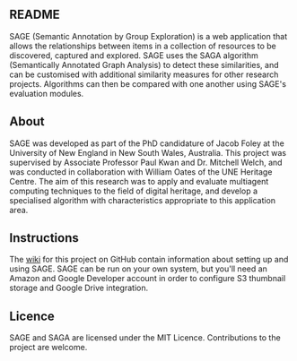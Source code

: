 ## README
SAGE (Semantic Annotation by Group Exploration) is a web application that allows the relationships between items in a collection of resources to be discovered, captured and explored. SAGE uses the SAGA algorithm (Semantically Annotated Graph Analysis) to detect these similarities, and can be customised with additional similarity measures for other research projects. Algorithms can then be compared with one another using SAGE's evaluation modules.

## About
SAGE was developed as part of the PhD candidature of Jacob Foley at the University of New England in New South Wales, Australia. This project was supervised by Associate Professor Paul Kwan and Dr. Mitchell Welch, and was conducted in collaboration with William Oates of the UNE Heritage Centre. The aim of this research was to apply and evaluate multiagent computing techniques to the field of digital heritage, and develop a specialised algorithm with characteristics appropriate to this application area.

## Instructions
The [wiki](https://github.com/jacobjfoley/sage/wiki) for this project on GitHub contain information about setting up and using SAGE. SAGE can be run on your own system, but you'll need an Amazon and Google Developer account in order to configure S3 thumbnail storage and Google Drive integration.

## Licence
SAGE and SAGA are licensed under the MIT Licence. Contributions to the project are welcome.
